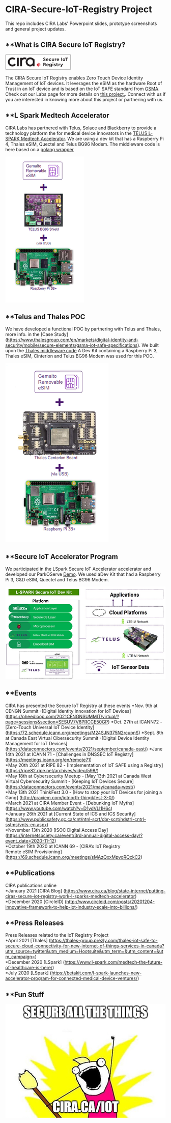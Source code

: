 # CIRA-Secure-IoT-Registry Project
This repo includes CIRA Labs' Powerpoint slides, prototype screenshots and general project updates.



## **What is CIRA Secure IoT Registry?

![IOT Registry Logo](/images/IoT%20Registry%20logo.png)

The CIRA Secure IoT Registry enables Zero Touch Device Identity Management of IoT devices. It leverages the eSIM as the hardware Root of Trust in an IoT device and is based on the IoT SAFE standard from [GSMA](https://www.gsma.com/iot/iot-safe/). Check out our Labs page for more details on [this project.](https://cira.ca/iot). Connect with us if you are interested in knowing more about this project or partnering with us.  


## **L Spark Medtech Accelerator
CIRA Labs has partnered with Telus, Solace and Blackberry to provide a technology platform the for medical device innovators in the [TELUS L-SPARK Medtech Accelerator](https://www.l-spark.com/accelerator/secureiot/). We are using a dev kit that has a Raspberry Pi 4, Thales eSIM, Quectel and Telus BG96 Modem. The middleware code is here based on a [golang wrapper](https://github.com/CIRALabs/iot-safe-middleware)

![MedTech Accelerator Dev Kit](/images/LSpark%20Phase%202%20Dev%20Kit.PNG)


## **Telus and Thales POC
We have developed a functional POC by partnering with Telus and Thales, more info. in the [Case Study] (https://www.thalesgroup.com/en/markets/digital-identity-and-security/mobile/secure-elements/gsma-iot-safe-specifications). 
We built upon the [Thales middleware code](https://github.com/ThalesGroup/iot-safe-middleware)
A Dev Kit containing a Raspberry Pi 3, Thales eSIM, Cinterion and Telus BG96 Modem was used for this POC. 

![POC Dev Kit](/images/POC%20Dev%20Kit.png)

## **Secure IoT Accelerator Program  
We participated in the LSpark Secure IoT Accelerator accelerator and developed our ParkOServe [Demo](https://github.com/TELUS-Emerging-IoT/Secure-IoT-Accelerator). We used aDev Kit that had a Raspberry Pi 3, G&D eSIM, Quectel and Telus BG96 Modem.   


![Secure IoT Accelerator Dev Kit](/images/LSPARKDEVKIT.jpg)

## **Events  
CIRA has presented the Secure IoT Registry at these events 
*Nov. 9th at CENGN Summit -[Digital Identity Innovation for IoT Devices] (https://pheedloop.com/2021CENGNSUMMIT/virtual/?page=sessions&section=SESUV7V6PRCCE50GP)
*Oct. 27th at ICANN72 - [Zero-Touch Universal IoT Device Identity] (https://72.schedule.icann.org/meetings/M24SJN375N2rcupnS)
*Sept. 8th at Canada East Virtual Cibersecurity Summit -[Digital Device Identity Management for IoT Devices] (https://dataconnectors.com/events/2021/september/canada-east/)
*June 14th 2021 at ICANN 71 - [Challenges in DNSSEC IoT Registry] (https://meetings.icann.org/en/remote71)  
*May 20th 2021 at RIPE 82 - [Implementation of IoT SAFE using a Registry] (https://ripe82.ripe.net/archives/video/598/)  
*May 18th at Cybersecurity Meetup - [May 13th 2021 at Canada West Virtual Cybersecurity Summit - [Keeping IoT Devices Secure] (https://dataconnectors.com/events/2021/may/canada-west/)  
*May 13th 2021 ThinkFest 3.0 - [How to stop your IoT Devices for joining a Gang] (http://praxiem.com/iotnorth-thingkfest-3-0/)  
*March 2021 at CIRA Member Event - [Debunking IoT Myths] (https://www.youtube.com/watch?v=D1vdVLI1H6c)  
*January 26th 2021 at [Current State of ICS and ICS Security] (https://www.publicsafety.gc.ca/cnt/ntnl-scrt/cbr-scrt/ndstrl-cntrl-sstms/vnts-en.aspx)  
*November 13th 2020 [ISOC Digital Access Day] (https://internetsociety.ca/event/3rd-annual-digital-access-day/?event_date=2020-11-12)  
*October 19th 2020 at ICANN 69 - [CIRA’s IoT Registry Remote eSIM Provisioning] (https://69.schedule.icann.org/meetings/sMAzQxxMpvoRQckC2)  

## **Publications  
CIRA publications online  
*January 2021 [CIRA Blog] (https://www.cira.ca/blog/state-internet/putting-ciras-secure-iot-registry-work-l-sparks-medtech-accelerator)  
*December 2020 [CircleID] (http://www.circleid.com/posts/20201204-innovative-framework-to-help-iot-industry-scale-into-billions/)  

## **Press Releases  
Press Releases related to the IoT Registry Project  
*April 2021 [Thales] (https://thales-group.prezly.com/thales-iot-safe-to-secure-cloud-connectivity-for-new-internet-of-things-services-in-canada?utm_source=twitter&utm_medium=Hootsuite&utm_term=&utm_content=&utm_campaign=)  
*December 2020 [LSpark] (https://www.l-spark.com/medtech-the-future-of-healthcare-is-here/)  
*July 2020 [LSpark] (https://betakit.com/l-spark-launches-new-accelerator-program-for-connected-medical-device-ventures/)  

## **Fun Stuff  

![CIRA Secure all the things](/images/iot-sticker_191010.jpg)

